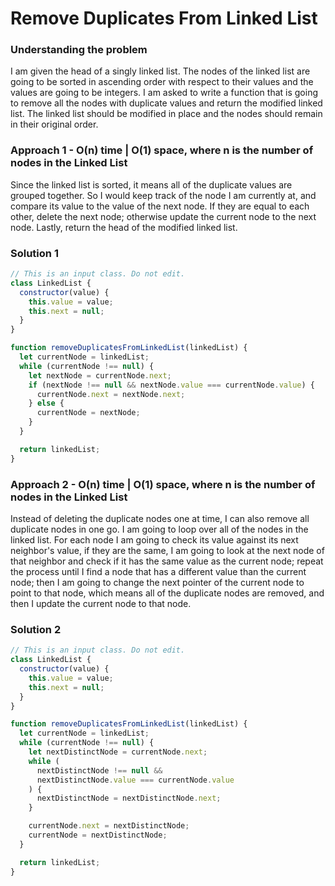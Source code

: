# Remove Duplicates From Linked List

### Understanding the problem

I am given the head of a singly linked list. The nodes of the linked list are going to be sorted in ascending order with respect to their values and the values are going to be integers. I am asked to write a function that is going to remove all the nodes with duplicate values and return the modified linked list. The linked list should be modified in place and the nodes should remain in their original order.

### Approach 1 - O(n) time | O(1) space, where n is the number of nodes in the Linked List

Since the linked list is sorted, it means all of the duplicate values are grouped together. So I would keep track of the node I am currently at, and compare its value to the value of the next node. If they are equal to each other, delete the next node; otherwise update the current node to the next node. Lastly, return the head of the modified linked list.

### Solution 1

```js
// This is an input class. Do not edit.
class LinkedList {
  constructor(value) {
    this.value = value;
    this.next = null;
  }
}

function removeDuplicatesFromLinkedList(linkedList) {
  let currentNode = linkedList;
  while (currentNode !== null) {
    let nextNode = currentNode.next;
    if (nextNode !== null && nextNode.value === currentNode.value) {
      currentNode.next = nextNode.next;
    } else {
      currentNode = nextNode;
    }
  }

  return linkedList;
}
```

### Approach 2 - O(n) time | O(1) space, where n is the number of nodes in the Linked List

Instead of deleting the duplicate nodes one at time, I can also remove all duplicate nodes in one go. I am going to loop over all of the nodes in the linked list. For each node I am going to check its value against its next neighbor's value, if they are the same, I am going to look at the next node of that neighbor and check if it has the same value as the current node; repeat the process until I find a node that has a different value than the current node; then I am going to change the next pointer of the current node to point to that node, which means all of the duplicate nodes are removed, and then I update the current node to that node.

### Solution 2

```js
// This is an input class. Do not edit.
class LinkedList {
  constructor(value) {
    this.value = value;
    this.next = null;
  }
}

function removeDuplicatesFromLinkedList(linkedList) {
  let currentNode = linkedList;
  while (currentNode !== null) {
    let nextDistinctNode = currentNode.next;
    while (
      nextDistinctNode !== null &&
      nextDistinctNode.value === currentNode.value
    ) {
      nextDistinctNode = nextDistinctNode.next;
    }

    currentNode.next = nextDistinctNode;
    currentNode = nextDistinctNode;
  }

  return linkedList;
}
```

